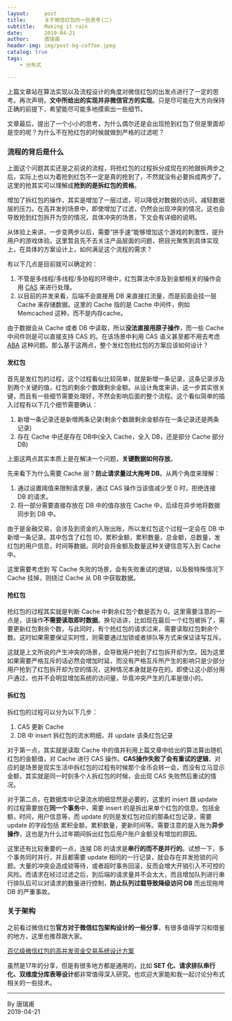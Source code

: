 ```yaml
---
layout:     post
title:      关于微信红包的一些思考(二) 
subtitle:   Making it rain
date:       2019-04-21
author:     唐瑞甫
header-img: img/post-bg-coffee.jpeg
catalog: true
tags: 
    - 分布式

---  
```


上篇文章站在算法实现以及流程设计的角度对微信红包的出发点进行了一定的思考。再次声明，**文中所给出的实现并非微信官方的实现**。只是尽可能在大方向保持正确的前提下，希望能尽可能多地摸索出一些细节。  
  
文章最后，提出了一个小小的思考，为什么偶尔还是会出现抢到红包了但是里面却是空的呢？为什么不在抢红包的时候就做到严格的过滤呢？
  
  

### 流程的背后是什么 
  
上面这个问题其实还是之前说的流程，将抢红包的过程拆分成现在的抢跟拆两步之后，实际上也以为着抢到红包不一定是真的抢到了，不然就没有必要拆成两步了。这里的抢其实可以理解成**抢到的是拆红包的资格**。  
  
增加了拆红包的操作，其实是增加了一层过滤，可以降低对数据的访问，减轻数据层的压力。在高并发的场景中，即使增加了过滤，仍然会出现冲突的情况，这也会导致抢到红包拆开为空的情况，具体冲突的场景，下文会有详细的说明。  
  
从体验上来讲，一步变两步以后，需要“拼手速“能够增加这个游戏的刺激性，提升用户的游戏体验。这里暂且先不去关注产品层面的问题，把目光聚焦到具体实现上，在具体的方案设计上，如何满足这个流程的需求？  
  
有以下几点是目前就可以确定的：  

1. 不管是多线程/多线程/多协程的环境中，红包算法中涉及到金额相关的操作会用 [CAS](https://en.wikipedia.org/wiki/Compare-and-swap) 来进行处理。  
2. 以目前的并发来看，后端不会直接用 DB 来直接扛流量，而是前面会挂一层 Cache 来存储数据。这里的 Cache 指的是 Cache 中间件，例如 Memcached 这种，而不是内存cache。  
  
由于数据会从 Cache 或者 DB 中读取，所以**没法直接用原子操作**，而一些 Cache 中间件则是可以直接支持 CAS 的。在该场景中利用 CAS 语义甚至都不用去考虑 [ABA](https://en.wikipedia.org/wiki/ABA_problem) 这种问题。那么基于这两点，整个发红包抢红包的方案应该如何设计？  
  
#### 发红包  
  
首先是发红包的过程，这个过程看似比较简单，就是新增一条记录，这条记录涉及到两个关键的值，红包的剩余个数跟剩余金额。从设计角度来讲，这一步其实很关键，而且有一些细节需要处理好，不然会影响后面的整个流程。这个看似简单的插入过程有以下几个细节需要确认：  
  
1. 新增一条记录还是新增两条记录(剩余个数跟剩余金额存在一条记录还是两条记录)  
2. 存在 Cache 中还是存在 DB中(全入 Cache，全入 DB，还是部分 Cache 部分 DB)  
  
上面这两点其实本质上是在解决一个问题，**关键数据如何存放**。  
  
先来看下为什么需要 Cache 层？**防止请求量过大拖垮 DB**。从两个角度来理解：  
    
1. 通过设置阈值来限制请求量，通过 CAS 操作当该值减少至 0 时，拒绝连接 DB 的请求。  
2. 将一部分需要直接存放在 DB 中的值存放在 Cache 中，后续在异步地将数据同步到 DB 中。  
  
由于是金融交易，会涉及到资金的入账出账，所以发红包这个过程一定会在 DB 中新增一条记录。其中包含了红包 ID，累积金额，累积数量，总金额，总数量，发红包的用户信息，时间等数据。同时会将金额及数量这种关键信息写入到 Cache 中。  
  
这里需要考虑到 写 Cache 失败的场景，会有失败重试的逻辑，以及极特殊情况下 Cache 挂掉，则绕过 Cache 从 DB 中获取数据。  
   
#### 抢红包  
  
抢红包的过程其实就是判断 Cache 中剩余红包个数是否为 0。这里需要注意的一点是，该操作**不需要读取即时数据**。换句话讲，比如现在最后一个红包被拆了，需要更新红包剩余个数，与此同时，有个抢红包的请求过来，需要读取红包剩余个数。这时如果需要保证实时性，则需要通过加锁或者排队等方式来保证读写互斥。  
  
这就是上文所说的产生冲突的场景，会导致用户抢到了红包拆开却为空。因为这里如果需要严格互斥的话必然会增加时延，而没有严格互斥所产生的影响只是少部分用户抢到了红包拆开却为空的情况，这种情况本身就是存在的。即使让这小部分用户通过，也并不会明显增加系统的访问量，毕竟冲突产生的几率是很小的。  
  
#### 拆红包  
  
拆红包的过程可以分为以下几步：
    
1. CAS 更新 Cache  
2. DB 中 insert 拆红包的流水明细，并 update 该条红包记录  
  
对于第一点，其实就是读取 Cache 中的值并利用上篇文章中给出的算法算出随机红包的金额值，对 Cache 进行 CAS 操作。**CAS操作失败了会有重试的逻辑**，对应的是场景是现实生活中拆红包的过程有时候那个金币会转一会，而没有立马显示金额，其实就是同一时刻多个人拆红包的时候，会出现 CAS 失败然后重试的情况。  
  
对于第二点，在数据库中记录流水明细显然是必要的，这里的 insert 跟 update 的过程需要放在**同一个事务**中，需要 insert 的是拆出来单个红包的信息，包括金额，时间，用户信息等，而 update 的则是发红包对应的那条红包记录，需要 update 的字段包括 累积金额，累积数量，更新时间等。需要注意的是入账为**异步操作**，这也是为什么过年期间拆出红包后用户账户金额没有增加的原因。  
  
这里还有比较重要的一点，连接 DB 的请求是**串行的而不是并行的**。试想一下，多个事务同时并行，并且都需要 update 相同的一行记录，就会存在并发抢锁的问题。大量的冲突会造成锁等待，或者超时事务回滚，反而会增大开销引入不可控的风险。而请求在经过过滤之后，到后端的请求量并不会太大，而且增加队列进行串行排队后可以对请求的数量进行控制，**防止队列过载导致降级访问 DB** 而出现拖垮 DB 的严重事故。  
  
### 关于架构  
  
之前看过微信红包**官方对于微信红包架构设计的一些分享**，有很多值得学习和借鉴的地方，这里也推荐跟大家。  
  
  [百亿级微信红包的高并发资金交易系统设计方案](https://www.infoq.cn/article/2017hongbao-weixin)  
    
虽然是17年的分享，但是有很多地方都是通用的，比如 **SET 化、请求排队串行化、双维度分库表等设计**都非常值得深入研究。也欢迎大家能和我一起讨论分布式相关的一些技术。

  
  
---
  By 唐瑞甫  
  2019-04-21

